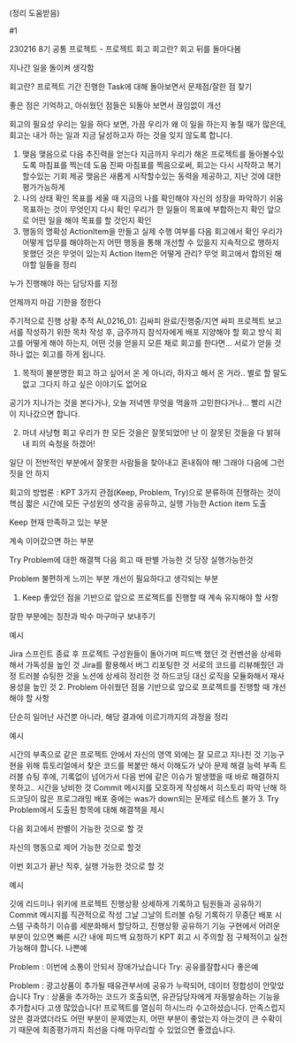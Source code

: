 (정리 도움받음)

#1

230216 8기 공통 프로젝트 - 프로젝트 회고
회고란?
회고
뒤를 돌아다봄

지나간 일을 돌이켜 생각함

회고란?
프로젝트 기간 진행한 Task에 대해 돌아보면서 문제점/잘한 점 찾기

좋은 점은 기억하고, 아쉬웠던 점들은 되돌아 보면서 끊임없이 개선

회고의 필요성
우리는 일을 하다 보면, 가끔 우리가 왜 이 일을 하는지 놓칠 때가 많은데, 회고는 내가 하는 일과 지금 달성하고자 하는 것을 잊지 않도록 합니다.

1. 맺음
   맺음으로 다음 추진력을 얻는다
   지금까지 우리가 해온 프로젝트를 돌아볼수있도록 마침표를 찍는데 도움
   진짜 마침표를 찍음으로써, 회고는 다시 시작하고 복기할수있는 기회 제공
   맺음은 새롭게 시작할수있는 동력을 제공하고, 지난 것에 대한 평가가능하게
2. 나의 상태 확인
   목표를 세울 때 지금의 나를 확인해야 자신의 성장을 파악하기 쉬움
   목표하는 것이 무엇인지 다시 확인
   우리가 한 일들이 목표에 부합하는지 확인
   앞으로 어떤 일을 해야 목표를 할 것인지 확인
3. 행동의 명확성
   ActionItem을 만들고 실제 수행 여부를 다음 회고에서 확인
   우리가 어떻게 업무를 해야하는지
   어떤 행동을 통해 개선할 수 있을지
   지속적으로 행하지 못했던 것은 무엇이 있는지
   Action Item은 어떻게 관리?
   무엇
   회고에서 합의된 해야할 일들을 정리

누가
진행해야 하는 담당자를 지정

언제까지
마감 기한을 정한다

주기적으로 진행 상황 추적
AI_0216_01: 김싸피 완료/진행중/지연
싸피 프로젝트 보고서를 작성하기 위한 목차 작성 후, 금주까지 참석자에게 배포
지양해야 할 회고 방식
회고를 어떻게 해야 하는지, 어떤 것을 얻을지 모른 채로 회고를 한다면… 서로가 얻을 것 하나 없는 회고를 하게 됩니다.

1. 목적이 불분명한 회고
   하고 싶어서 온 게 아니라, 하자고 해서 온 거라.. 별로 할 말도 없고 그다지 하고 싶은 이야기도 없어요

공기가 지나가는 것을 본다거나, 오늘 저녁엔 무엇을 먹을까 고민한다거나… 빨리 시간이 지나갔으면 합니다.

2. 마녀 사냥형 회고
   우리가 한 모든 것을은 잘못되었어! 난 이 잘못된 것들을 다 밝혀내 피의 숙청을 하겠어!

일단 이 전반적인 부분에서 잘못한 사람들을 찾아내고 혼내줘야 해! 그래야 다음에 그런 짓을 안 하지

회고의 방법론 : KPT
3가지 관점(Keep, Problem, Try)으로 분류하여 진행하는 것이 핵심
짧은 시간에 모든 구성원의 생각을 공유하고, 실행 가능한 Action item 도출

Keep
현재 만족하고 있는 부분

계속 이어갔으면 하는 부분

Try
Problem에 대한 해결책
다음 회고 때 판별 가능한 것
당장 실행가능한것

Problem
불편하게 느끼는 부분
개선이 필요하다고 생각되는 부분

1. Keep
   좋았던 점을 기반으로 앞으로 프로젝트를 진행할 때 계속 유지해야 할 사항

잘한 부분에는 칭찬과 박수 마구마구 보내주기

예시

Jira 스프린트 종료 후 프로젝트 구성원들이 돌아가며 피드백 했던 것
컨벤션을 상세화해서 가독성을 높인 것
Jira를 활용해서 버그 리포팅한 것
서로의 코드를 리뷰해줬던 과정
트러블 슈팅한 것을 노션에 상세히 정리한 것
하드코딩 대신 로직을 모듈화해서 재사용성을 높인 것 2. Problem
아쉬웠던 점을 기반으로 앞으로 프로젝트를 진행할 때 개선해야 할 사항

단순히 일어난 사건뿐 아니라, 해당 결과에 이르기까지의 과정을 정리

예시

시간의 부족으로 같은 프로젝트 안에서 자신의 영역 외에는 잘 모르고 지나친 것
기능구현을 위해 튜토리얼에서 찾은 코드를 복붙만 해서 이해도가 낮아 문제 해결 능력 부족
트러블 슈팅 후에, 기록없이 넘어가서 다음 번에 같은 이슈가 발생했을 때 바로 해결하지 못하고.. 시간을 낭비한 것
Commit 메시지를 모호하게 작성해서 히스토리 파악 난해
하드코딩이 많은 프로그래밍
배포 중에는 was가 down되는 문제로 테스트 불가 3. Try
Problem에서 도출된 항목에 대해 해결책을 제시

다음 회고에서 판별이 가능한 것으로 할 것

자신의 행동으로 제어 가능한 것으로 할것

이번 회고가 끝난 직후, 실행 가능한 것으로 할 것

예시

깃에 리드미나 위키에 프로젝트 진행상황 상세하게 기록하고 팀원들과 공유하기
Commit 메시지를 직관적으로 작성
그날 그날의 트러블 슈팅 기록하기
무중단 배포 시스템 구축하기
이슈를 세분화해서 할당하고, 진행상황 공유하기
기능 구현에서 어려운 부분이 있으면 빠른 시간 내에 피드백 요청하기
KPT 회고 시 주의할 점
구체적이고 실천 가능해야 합니다.
나쁜예

Problem : 이번에 소통이 안되서 장애가났습니다
Try: 공유를잘합시다
좋은예

Problem : 광고상품이 추가될 때유관부서에 공유가 누락되어, 데이터 정합성이 안맞았습니다
Try : 상품을 추가하는 코드가 호출되면, 유관담당자에게 자동발송하는 기능을 추가합시다
고생 많았습니다!
프로젝트를 열심히 하시느라 수고하셨습니다.
만족스럽지 않은 결과였더라도 어떤 부분이 문제였는지, 어떤 부분이 좋았는지 아는것이 큰 수확이기 때문에 최종평가까지 최선을 다해 마무리할 수 있었으면 좋겠습니다.
